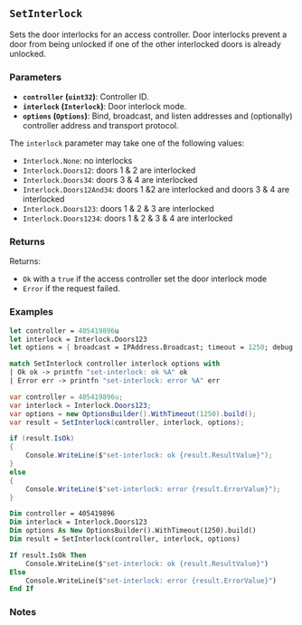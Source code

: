 ## `SetInterlock`

Sets the door interlocks for an access controller. Door interlocks prevent a door from being unlocked if one of
the other interlocked doors is already unlocked.


### Parameters
- **`controller` (`uint32`)**: Controller ID.
- **`interlock` (`Interlock`)**: Door interlock mode.
- **`options` (`Options`)**: Bind, broadcast, and listen addresses and (optionally) controller address and transport protocol.

The `interlock` parameter may take one of the following values:
- `Interlock.None`: no interlocks
- `Interlock.Doors12`: doors 1 & 2 are interlocked
- `Interlock.Doors34`: doors 3 & 4 are interlocked
- `Interlock.Doors12And34`: doors 1 &2 are interlocked and doors 3 & 4 are interlocked
- `Interlock.Doors123`: doors 1 & 2 & 3 are interlocked
- `Interlock.Doors1234`: doors 1 & 2 & 3 & 4 are interlocked

### Returns

Returns:
- `Ok` with a `true` if the access controller set the door interlock mode
- `Error` if the request failed.

### Examples

```fsharp
let controller = 405419896u
let interlock = Interlock.Doors123
let options = { broadcast = IPAddress.Broadcast; timeout = 1250; debug = true }

match SetInterlock controller interlock options with
| Ok ok -> printfn "set-interlock: ok %A" ok
| Error err -> printfn "set-interlock: error %A" err
```

```csharp
var controller = 405419896u;
var interlock = Interlock.Doors123;
var options = new OptionsBuilder().WithTimeout(1250).build();
var result = SetInterlock(controller, interlock, options);

if (result.IsOk)
{
    Console.WriteLine($"set-interlock: ok {result.ResultValue}");
}
else
{
    Console.WriteLine($"set-interlock: error {result.ErrorValue}");
}
```

```vb
Dim controller = 405419896
Dim interlock = Interlock.Doors123
Dim options As New OptionsBuilder().WithTimeout(1250).build()
Dim result = SetInterlock(controller, interlock, options)

If result.IsOk Then
    Console.WriteLine($"set-interlock: ok {result.ResultValue}")
Else
    Console.WriteLine($"set-interlock: error {result.ErrorValue}")
End If
```

### Notes
